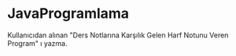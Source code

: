 # JavaProgramlama
Kullanıcıdan alınan "Ders Notlarına Karşılık Gelen Harf Notunu Veren Program" ı yazma.
